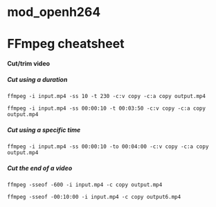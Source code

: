 # mod_openh264

# FFmpeg cheatsheet

#### Cut/trim video

##### Cut using a duration

`ffmpeg -i input.mp4 -ss 10 -t 230 -c:v copy -c:a copy output.mp4`

`ffmpeg -i input.mp4 -ss 00:00:10 -t 00:03:50 -c:v copy -c:a copy output.mp4`

##### Cut using a specific time

`ffmpeg -i input.mp4 -ss 00:00:10 -to 00:04:00 -c:v copy -c:a copy output.mp4`

##### Cut the end of a video

`ffmpeg -sseof -600 -i input.mp4 -c copy output.mp4`

`ffmpeg -sseof -00:10:00 -i input.mp4 -c copy output6.mp4`
